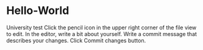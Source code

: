 # Hello-World
University test
Click the  pencil icon in the upper right corner of the file view to edit.
In the editor, write a bit about yourself.
Write a commit message that describes your changes.
Click Commit changes button.
